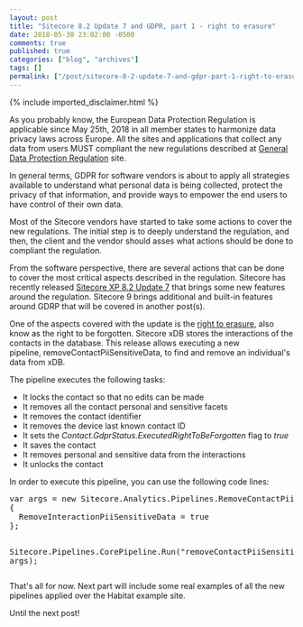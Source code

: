 ```yaml
---
layout: post
title: "Sitecore 8.2 Update 7 and GDPR, part 1 - right to erasure"
date: 2018-05-30 23:02:00 -0500
comments: true
published: true
categories: ["blog", "archives"]
tags: []
permalink: ["/post/sitecore-8-2-update-7-and-gdpr-part-1-right-to-erasure"]
---
```

<!-- more -->
{% include imported_disclaimer.html %}
<p>As you probably know, the European Data Protection Regulation is applicable since May 25th, 2018 in all member states to harmonize data privacy laws across Europe. All the sites and applications that collect any data from users MUST compliant the new regulations described at&nbsp;<a href="https://gdpr-info.eu/" target="_blank">General Data Protection Regulation</a>&nbsp;site.</p>
<p>In general terms, GDPR for software vendors is about to apply all strategies available to understand what personal data is being collected, protect the privacy of that information, and provide ways to empower the end users to have control of their own data.</p>
<p>Most of the Sitecore vendors have started to take some actions to cover the new regulations.&nbsp;The initial step is to deeply understand the regulation, and then, the client and the vendor should asses what actions&nbsp;should be done to compliant the regulation.</p>
<p>From the software perspective, there are several actions that can be done to cover the most critical aspects described in the regulation. Sitecore has recently released&nbsp;<a href="https://dev.sitecore.net/Downloads/Sitecore_Experience_Platform/82/Sitecore_Experience_Platform_82_Update7.aspx">Sitecore XP 8.2 Update 7</a>&nbsp;that&nbsp;brings some new features around the regulation. Sitecore 9 brings additional and built-in features around GDRP that will be covered in another post(s).</p>
<p>One of the aspects&nbsp;covered with the update is the&nbsp;<a href="https://gdpr-info.eu/art-17-gdpr/" target="_blank">right to erasure</a>, also know as the right to be forgotten. Sitecore xDB stores the interactions of the contacts in the database. This release allows executing a new pipeline,&nbsp;removeContactPiiSensitiveData,&nbsp;to find and remove an individual's data from xDB.&nbsp;</p>
<p>The pipeline executes the following tasks:</p>
<ul>
<li>It locks the contact so that no edits can be made</li>
<li>It removes all the contact personal&nbsp;and sensitive facets</li>
<li>It removes the contact identifier</li>
<li>It removes the device last known contact ID</li>
<li>It sets the&nbsp;<em>Contact.GdprStatus.ExecutedRightToBeForgotten</em> flag to <em>true</em></li>
<li>It saves the contact</li>
<li>It removes personal and sensitive data from the interactions</li>
<li>It unlocks the contact</li>
</ul>
<p>In order to execute this pipeline, you can use the following code lines:</p>
<pre class="brush:csharp;auto-links:false;toolbar:false" contenteditable="false">var args = new Sitecore.Analytics.Pipelines.RemoveContactPiiSensitiveData.RemoveContactPiiSensitiveDataArgs(contactId)
{
  RemoveInteractionPiiSensitiveData = true
};

Sitecore.Pipelines.CorePipeline.Run("removeContactPiiSensitiveData", args); </pre>
<p>That's all for now. Next part will include some real examples of all the new pipelines applied over the Habitat example site.&nbsp;</p>
<p>Until the next post!&nbsp;</p>
<p>&nbsp;</p>
